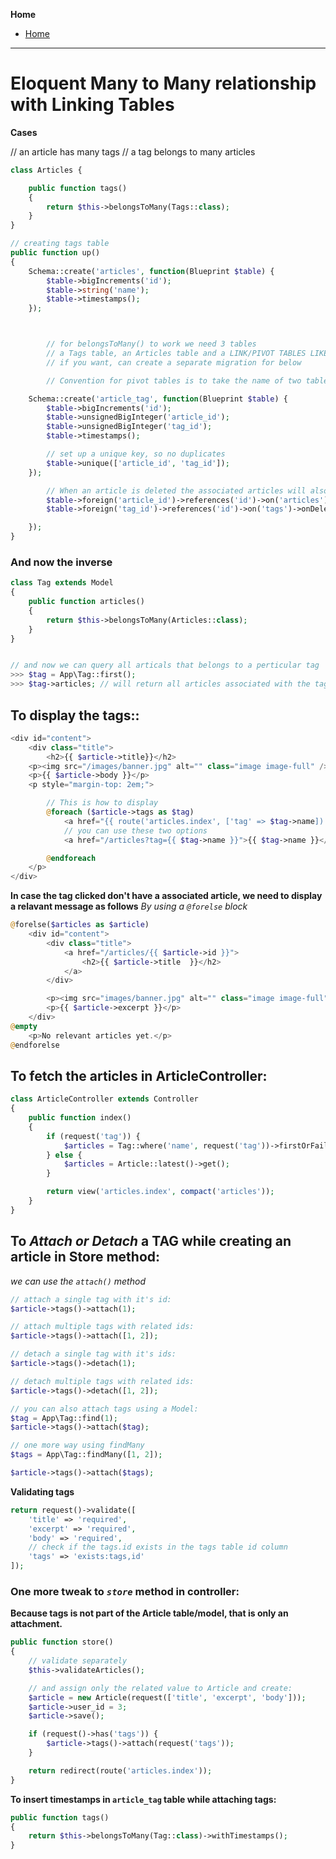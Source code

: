 **Home**
- [Home](../index.md)
---


# **Eloquent Many to Many relationship with Linking Tables**  



**Cases**

// an article has many tags
// a tag belongs to many articles

```php
class Articles {

    public function tags()
    {
        return $this->belongsToMany(Tags::class);
    }
}

// creating tags table
public function up()
{
    Schema::create('articles', function(Blueprint $table) {
        $table->bigIncrements('id');
        $table->string('name');
        $table->timestamps();
    });



        // for belongsToMany() to work we need 3 tables
        // a Tags table, an Articles table and a LINK/PIVOT TABLES LIKE BELOW
        // if you want, can create a separate migration for below

        // Convention for pivot tables is to take the name of two tables an join them alphabetically

    Schema::create('article_tag', function(Blueprint $table) {
        $table->bigIncrements('id');
        $table->unsignedBigInteger('article_id');
        $table->unsignedBigInteger('tag_id');
        $table->timestamps();

        // set up a unique key, so no duplicates
        $table->unique(['article_id', 'tag_id']);
    });

        // When an article is deleted the associated articles will also be deleted
        $table->foreign('article_id')->references('id')->on('articles')->onDelete('cascade');
        $table->foreign('tag_id')->references('id')->on('tags')->onDelete('cascade');

    });
}
```

### And now the inverse
```php
class Tag extends Model
{
    public function articles()
    {
        return $this->belongsToMany(Articles::class);
    }
}


// and now we can query all articals that belongs to a perticular tag
>>> $tag = App\Tag::first();
>>> $tag->articles; // will return all articles associated with the tag
```

## To display the tags::

```php
<div id="content">
    <div class="title">
        <h2>{{ $article->title}}</h2>
    <p><img src="/images/banner.jpg" alt="" class="image image-full" /> </p>
    <p>{{ $article->body }}</p>
    <p style="margin-top: 2em;">

        // This is how to display
        @foreach ($article->tags as $tag)
            <a href="{{ route('articles.index', ['tag' => $tag->name]) }}">{{ $tag->name }}</a>
            // you can use these two options
            <a href="/articles?tag={{ $tag->name }}">{{ $tag->name }}</a>

        @endforeach
    </p>
</div>
```
**In case the tag clicked don't have a associated article, we need to display a relavant message as follows**
*By using a `@forelse` block*
```php
@forelse($articles as $article)
    <div id="content">
        <div class="title">
            <a href="/articles/{{ $article->id }}">
                <h2>{{ $article->title  }}</h2>
            </a>
        </div>

        <p><img src="images/banner.jpg" alt="" class="image image-full" /> </p>
        <p>{{ $article->excerpt }}</p>
    </div>
@empty
    <p>No relevant articles yet.</p>
@endforelse
```
## To fetch the articles in ArticleController:

```php
class ArticleController extends Controller
{
    public function index()
    {
        if (request('tag')) {
            $articles = Tag::where('name', request('tag'))->firstOrFail()->articles;
        } else {
            $articles = Article::latest()->get();
        }

        return view('articles.index', compact('articles'));
    }
}
```

## To *Attach or Detach* a TAG while creating an article in Store method:
*we can use the `attach()` method*
```php
// attach a single tag with it's id:
$article->tags()->attach(1);

// attach multiple tags with related ids:
$article->tags()->attach([1, 2]);

// detach a single tag with it's ids:
$article->tags()->detach(1);

// detach multiple tags with related ids:
$article->tags()->detach([1, 2]);

// you can also attach tags using a Model:
$tag = App\Tag::find(1);
$article->tags()->attach($tag);

// one more way using findMany
$tags = App\Tag::findMany([1, 2]);

$article->tags()->attach($tags);
```
**Validating tags**
```php
return request()->validate([
    'title' => 'required',
    'excerpt' => 'required',
    'body' => 'required',
    // check if the tags.id exists in the tags table id column
    'tags' => 'exists:tags,id'
]);
```
### One more tweak to *`store`* method in controller:
**Because tags is not part of the Article table/model, that is only an attachment.**
```php
public function store()
{
    // validate separately
    $this->validateArticles();

    // and assign only the related value to Article and create:
    $article = new Article(request(['title', 'excerpt', 'body']));
    $article->user_id = 3;
    $article->save();

    if (request()->has('tags')) {
        $article->tags()->attach(request('tags'));
    }

    return redirect(route('articles.index'));
}
```
**To insert timestamps in `article_tag` table while attaching tags:**
```php
public function tags()
{
    return $this->belongsToMany(Tag::class)->withTimestamps();
}
```